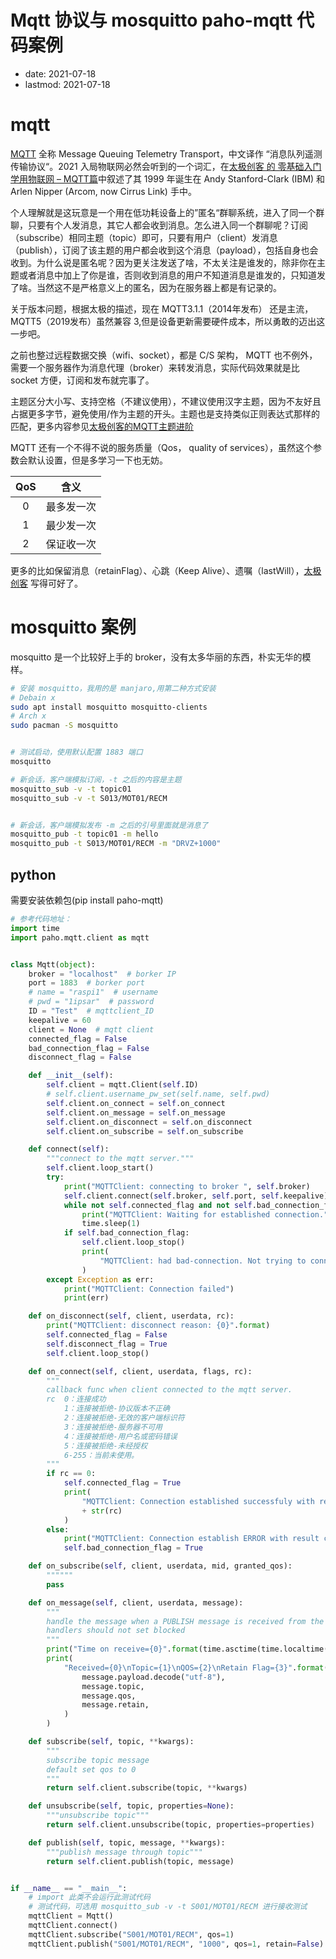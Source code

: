# Mqtt 协议与 mosquitto paho-mqtt 代码案例
- date: 2021-07-18
- lastmod: 2021-07-18

# mqtt

[MQTT](https://mqtt.org/) 全称 Message Queuing Telemetry Transport，中文译作 “消息队列遥测传输协议“。2021 入局物联网必然会听到的一个词汇，在[太极创客 的 零基础入门学用物联网 – MQTT篇](http://www.taichi-maker.com/homepage/esp8266-nodemcu-iot/iot-tuttorial/mqtt-tutorial/)中叙述了其 1999 年诞生在 Andy Stanford-Clark (IBM) 和 Arlen Nipper (Arcom, now Cirrus Link) 手中。

个人理解就是这玩意是一个用在低功耗设备上的”匿名“群聊系统，进入了同一个群聊，只要有个人发消息，其它人都会收到消息。怎么进入同一个群聊呢？订阅（subscribe）相同主题（topic）即可，只要有用户（client）发消息（publish），订阅了该主题的用户都会收到这个消息（payload），包括自身也会收到。为什么说是匿名呢？因为更关注发送了啥，不太关注是谁发的，除非你在主题或者消息中加上了你是谁，否则收到消息的用户不知道消息是谁发的，只知道发了啥。当然这不是严格意义上的匿名，因为在服务器上都是有记录的。

关于版本问题，根据太极的描述，现在 MQTT3.1.1（2014年发布） 还是主流，MQTT5（2019发布）虽然兼容 3,但是设备更新需要硬件成本，所以勇敢的迈出这一步吧。

之前也整过远程数据交换（wifi、socket），都是 C/S 架构， MQTT 也不例外，需要一个服务器作为消息代理（broker）来转发消息，实际代码效果就是比 socket 方便，订阅和发布就完事了。

主题区分大小写、支持空格（不建议使用），不建议使用汉字主题，因为不友好且占据更多字节，避免使用/作为主题的开头。主题也是支持类似正则表达式那样的匹配，更多内容参见[太极创客的MQTT主题进阶](http://www.taichi-maker.com/homepage/esp8266-nodemcu-iot/iot-tuttorial/mqtt-tutorial/mqtt-topics/)

MQTT 还有一个不得不说的服务质量（Qos， quality of services），虽然这个参数会默认设置，但是多学习一下也无妨。

| QoS |  含义     |
|:---:|:-----:|
|   0  | 最多发一次 |
|   1  | 最少发一次 |
|   2  | 保证收一次 |

更多的比如保留消息（retainFlag）、心跳（Keep Alive）、遗嘱（lastWill），[太极创客](http://www.taichi-maker.com/homepage/esp8266-nodemcu-iot/iot-tuttorial/mqtt-tutorial/) 写得可好了。

# mosquitto 案例

mosquitto 是一个比较好上手的 broker，没有太多华丽的东西，朴实无华的模样。

```bash
# 安装 mosquitto，我用的是 manjaro,用第二种方式安装
# Debain x
sudo apt install mosquitto mosquitto-clients
# Arch x
sudo pacman -S mosquitto


# 测试启动，使用默认配置 1883 端口
mosquitto

# 新会话，客户端模拟订阅，-t 之后的内容是主题
mosquitto_sub -v -t topic01
mosquitto_sub -v -t S013/MOT01/RECM


# 新会话，客户端模拟发布 -m 之后的引号里面就是消息了
mosquitto_pub -t topic01 -m hello
mosquitto_pub -t S013/MOT01/RECM -m "DRVZ+1000"
```

## python

需要安装依赖包(pip install paho-mqtt)

```python
# 参考代码地址：
import time
import paho.mqtt.client as mqtt


class Mqtt(object):
    broker = "localhost"  # borker IP
    port = 1883  # borker port
    # name = "raspi1"  # username
    # pwd = "1ipsar"  # password
    ID = "Test"  # mqttclient_ID
    keepalive = 60
    client = None  # mqtt client
    connected_flag = False
    bad_connection_flag = False
    disconnect_flag = False

    def __init__(self):
        self.client = mqtt.Client(self.ID)
        # self.client.username_pw_set(self.name, self.pwd)
        self.client.on_connect = self.on_connect
        self.client.on_message = self.on_message
        self.client.on_disconnect = self.on_disconnect
        self.client.on_subscribe = self.on_subscribe

    def connect(self):
        """connect to the mqtt server."""
        self.client.loop_start()
        try:
            print("MQTTClient: connecting to broker ", self.broker)
            self.client.connect(self.broker, self.port, self.keepalive)
            while not self.connected_flag and not self.bad_connection_flag:
                print("MQTTClient: Waiting for established connection.")
                time.sleep(1)
            if self.bad_connection_flag:
                self.client.loop_stop()
                print(
                    "MQTTClient: had bad-connection. Not trying to connect any further."
                )
        except Exception as err:
            print("MQTTClient: Connection failed")
            print(err)

    def on_disconnect(self, client, userdata, rc):
        print("MQTTClient: disconnect reason: {0}".format)
        self.connected_flag = False
        self.disconnect_flag = True
        self.client.loop_stop()

    def on_connect(self, client, userdata, flags, rc):
        """
        callback func when client connected to the mqtt server.
        rc  0：连接成功
            1：连接被拒绝-协议版本不正确
            2：连接被拒绝-无效的客户端标识符
            3：连接被拒绝-服务器不可用
            4：连接被拒绝-用户名或密码错误
            5：连接被拒绝-未经授权
            6-255：当前未使用。
        """
        if rc == 0:
            self.connected_flag = True
            print(
                "MQTTClient: Connection established successfuly with result code "
                + str(rc)
            )
        else:
            print("MQTTClient: Connection establish ERROR with result code " + str(rc))
            self.bad_connection_flag = True

    def on_subscribe(self, client, userdata, mid, granted_qos):
        """"""
        pass

    def on_message(self, client, userdata, message):
        """
        handle the message when a PUBLISH message is received from the server
        handlers should not set blocked
        """
        print("Time on receive={0}".format(time.asctime(time.localtime(time.time()))))
        print(
            "Received={0}\nTopic={1}\nQOS={2}\nRetain Flag={3}".format(
                message.payload.decode("utf-8"),
                message.topic,
                message.qos,
                message.retain,
            )
        )

    def subscribe(self, topic, **kwargs):
        """
        subscribe topic message
        default set qos to 0
        """
        return self.client.subscribe(topic, **kwargs)

    def unsubscribe(self, topic, properties=None):
        """unsubscribe topic"""
        return self.client.unsubscribe(topic, properties=properties)

    def publish(self, topic, message, **kwargs):
        """publish message through topic"""
        return self.client.publish(topic, message)


if __name__ == "__main__":
    # import 此类不会运行此测试代码
    # 测试代码，可选用 mosquitto_sub -v -t S001/MOT01/RECM 进行接收测试
    mqttClient = Mqtt()
    mqttClient.connect()
    mqttClient.subscribe("S001/MOT01/RECM", qos=1)
    mqttClient.publish("S001/MOT01/RECM", "1000", qos=1, retain=False)

```